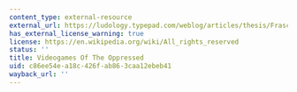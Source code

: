 ```yaml
---
content_type: external-resource
external_url: https://ludology.typepad.com/weblog/articles/thesis/FrascaThesisVideogames.pdf
has_external_license_warning: true
license: https://en.wikipedia.org/wiki/All_rights_reserved
status: ''
title: Videogames Of The Oppressed
uid: c86ee54e-a18c-426f-ab86-3caa12ebeb41
wayback_url: ''
---
```

